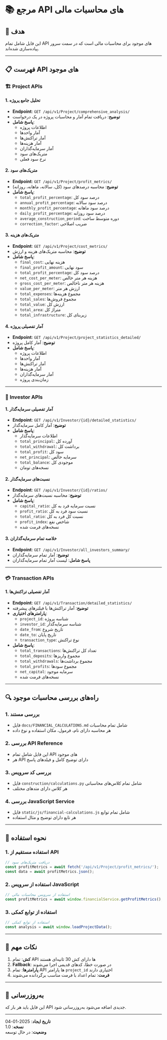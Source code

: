 # 📚 مرجع API های محاسبات مالی

## 🎯 هدف
این فایل شامل تمام API های موجود برای محاسبات مالی است که در سمت سرور پیاده‌سازی شده‌اند.

---

## 📋 فهرست API های موجود

### 🏗️ **Project APIs**

#### 1. تحلیل جامع پروژه
- **Endpoint**: `GET /api/v1/Project/comprehensive_analysis/`
- **توضیح**: دریافت تمام آمار و محاسبات پروژه در یک درخواست
- **پاسخ شامل**:
  - اطلاعات پروژه
  - آمار واحدها
  - آمار تراکنش‌ها
  - آمار هزینه‌ها
  - آمار سرمایه‌گذاران
  - متریک‌های سود
  - نرخ سود فعلی

#### 2. متریک‌های سود
- **Endpoint**: `GET /api/v1/Project/profit_metrics/`
- **توضیح**: محاسبه درصدهای سود (کل، سالانه، ماهانه، روزانه)
- **پاسخ شامل**:
  - `total_profit_percentage`: درصد سود کل
  - `annual_profit_percentage`: درصد سود سالانه
  - `monthly_profit_percentage`: درصد سود ماهانه
  - `daily_profit_percentage`: درصد سود روزانه
  - `average_construction_period`: دوره متوسط ساخت
  - `correction_factor`: ضریب اصلاحی

#### 3. متریک‌های هزینه
- **Endpoint**: `GET /api/v1/Project/cost_metrics/`
- **توضیح**: محاسبه متریک‌های هزینه و ارزش
- **پاسخ شامل**:
  - `final_cost`: هزینه نهایی
  - `final_profit_amount`: سود نهایی
  - `total_profit_percentage`: درصد سود کل
  - `net_cost_per_meter`: هزینه هر متر خالص
  - `gross_cost_per_meter`: هزینه هر متر ناخالص
  - `value_per_meter`: ارزش هر متر
  - `total_expenses`: مجموع هزینه‌ها
  - `total_sales`: مجموع فروش‌ها
  - `total_value`: ارزش کل
  - `total_area`: متراژ کل
  - `total_infrastructure`: زیربنای کل

#### 4. آمار تفصیلی پروژه
- **Endpoint**: `GET /api/v1/Project/project_statistics_detailed/`
- **توضیح**: آمار کامل پروژه
- **پاسخ شامل**:
  - اطلاعات پروژه
  - آمار واحدها
  - آمار تراکنش‌ها
  - آمار هزینه‌ها
  - آمار سرمایه‌گذاران
  - زمان‌بندی پروژه

---

### 👥 **Investor APIs**

#### 1. آمار تفصیلی سرمایه‌گذار
- **Endpoint**: `GET /api/v1/Investor/{id}/detailed_statistics/`
- **توضیح**: آمار کامل سرمایه‌گذار
- **پاسخ شامل**:
  - اطلاعات سرمایه‌گذار
  - `total_principal`: آورده کل
  - `total_withdrawal`: برداشت کل
  - `total_profit`: سود کل
  - `net_principal`: سرمایه خالص
  - `total_balance`: موجودی کل
  - نسخه‌های تومان

#### 2. نسبت‌های سرمایه‌گذار
- **Endpoint**: `GET /api/v1/Investor/{id}/ratios/`
- **توضیح**: محاسبه نسبت‌های سرمایه‌گذار
- **پاسخ شامل**:
  - `capital_ratio`: نسبت سرمایه فرد به کل
  - `profit_ratio`: نسبت سود فرد به کل
  - `total_ratio`: نسبت کل فرد به کل
  - `profit_index`: شاخص نفع
  - نسخه‌های فرمت شده

#### 3. خلاصه تمام سرمایه‌گذاران
- **Endpoint**: `GET /api/v1/Investor/all_investors_summary/`
- **توضیح**: آمار تمام سرمایه‌گذاران
- **پاسخ شامل**: لیست آمار تمام سرمایه‌گذاران

---

### 💳 **Transaction APIs**

#### 1. آمار تفصیلی تراکنش‌ها
- **Endpoint**: `GET /api/v1/Transaction/detailed_statistics/`
- **توضیح**: آمار تراکنش‌ها با فیلترهای پیشرفته
- **پارامترهای اختیاری**:
  - `project_id`: شناسه پروژه
  - `investor_id`: شناسه سرمایه‌گذار
  - `date_from`: تاریخ شروع
  - `date_to`: تاریخ پایان
  - `transaction_type`: نوع تراکنش
- **پاسخ شامل**:
  - `total_transactions`: تعداد کل تراکنش‌ها
  - `total_deposits`: مجموع واریزها
  - `total_withdrawals`: مجموع برداشت‌ها
  - `total_profits`: مجموع سودها
  - `net_capital`: سرمایه موجود
  - نسخه‌های فرمت شده

---

## 🔍 **راه‌های بررسی محاسبات موجود**

### 1. **بررسی مستند**
- فایل `docs/FINANCIAL_CALCULATIONS.md` شامل تمام محاسبات
- هر محاسبه دارای نام، فرمول، مکان استفاده و نوع داده

### 2. **بررسی API Reference**
- این فایل شامل تمام API های موجود
- هر API دارای توضیح کامل و فیلدهای پاسخ

### 3. **بررسی کد سرویس**
- فایل `construction/calculations.py` شامل تمام کلاس‌های محاسباتی
- هر کلاس دارای متدهای مختلف

### 4. **بررسی JavaScript Service**
- فایل `static/js/financial-calculations.js` شامل تمام توابع
- هر تابع دارای توضیح و مثال استفاده

---

## 🚀 **نحوه استفاده**

### 1. **استفاده مستقیم از API**
```javascript
// دریافت متریک‌های سود
const profitMetrics = await fetch('/api/v1/Project/profit_metrics/');
const data = await profitMetrics.json();
```

### 2. **استفاده از سرویس JavaScript**
```javascript
// استفاده از سرویس محاسبات مالی
const profitMetrics = await window.financialService.getProfitMetrics();
```

### 3. **استفاده از توابع کمکی**
```javascript
// استفاده از توابع کمکی
const analysis = await window.loadProjectData();
```

---

## 📝 **نکات مهم**

1. **کش**: تمام API ها دارای کش 30 ثانیه‌ای هستند
2. **Fallback**: در صورت خطا، کدهای قدیمی اجرا می‌شوند
3. **پارامترها**: تمام API ها پارامتر `project_id` اختیاری دارند
4. **فرمت**: تمام اعداد با فرمت مناسب برگردانده می‌شوند

---

## 🔄 **به‌روزرسانی**

این فایل باید هر بار که API جدیدی اضافه می‌شود به‌روزرسانی شود.

---

**تاریخ ایجاد**: 2025-01-04  
**نسخه**: 1.0  
**وضعیت**: در حال توسعه
